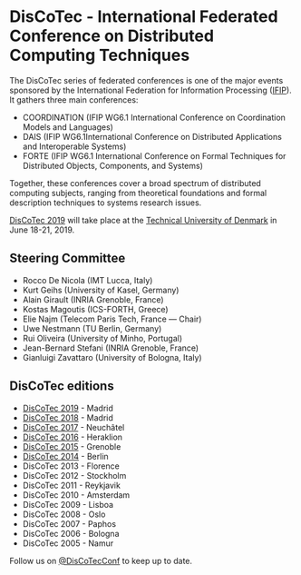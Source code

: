# DisCoTec - International Federated Conference on Distributed Computing Techniques 

The DisCoTec series of federated conferences is one of the major events sponsored by the International Federation for Information Processing ([IFIP](http://www.ifip.org)). It gathers three main conferences:
* COORDINATION (IFIP WG6.1 International Conference on Coordination Models and Languages)
* DAIS (IFIP WG6.1International Conference on Distributed Applications and Interoperable Systems)
* FORTE (IFIP WG6.1 International Conference on Formal Techniques for Distributed Objects, Components, and Systems)

Together, these conferences cover a broad spectrum of distributed computing subjects,
ranging from theoretical foundations and formal description techniques to systems
research issues. 

[DisCoTec 2019](/2019) will take place at the [Technical University of Denmark](http://www.dtu.dk) in June 18-21, 2019.

## Steering Committee
* Rocco De Nicola (IMT Lucca, Italy)
* Kurt Geihs (University of Kasel, Germany)
* Alain Girault (INRIA Grenoble, France)
* Kostas Magoutis (ICS-FORTH, Greece)
* Elie Najm (Telecom Paris Tech, France — Chair)
* Uwe Nestmann (TU Berlin, Germany)
* Rui Oliveira (University of Minho, Portugal)
* Jean-Bernard Stefani (INRIA Grenoble, France)
* Gianluigi Zavattaro (University of Bologna, Italy)

## DisCoTec editions
* [DisCoTec 2019](http://2019.discotec.org/) - Madrid
* [DisCoTec 2018](http://2018.discotec.org/) - Madrid
* [DisCoTec 2017](http://2017.discotec.org/) - Neuchâtel
* [DisCoTec 2016](http://2016.discotec.org/) - Heraklion
* [DisCoTec 2015](http://discotec2015.inria.fr/) - Grenoble
* [DisCoTec 2014](https://www.discotec2014.tu-berlin.de/) - Berlin
* DisCoTec 2013 - Florence
* DisCoTec 2012 - Stockholm
* DisCoTec 2011 - Reykjavik
* DisCoTec 2010 - Amsterdam
* DisCoTec 2009 - Lisboa
* DisCoTec 2008 - Oslo
* DisCoTec 2007 - Paphos
* DisCoTec 2006 - Bologna
* DisCoTec 2005 - Namur

Follow us on [@DisCoTecConf](https://twitter.com/DisCoTecConf) to keep up to date.
